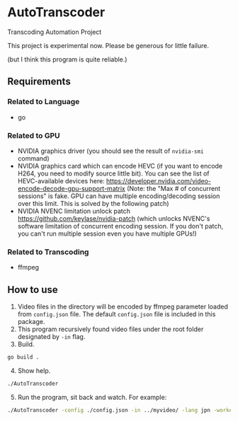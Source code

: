 # AutoTranscoder
Transcoding Automation Project

This project is experimental now. Please be generous for little failure.

(but I think this program is quite reliable.)

## Requirements
### Related to Language 
- go

### Related to GPU
- NVIDIA graphics driver (you should see the result of `nvidia-smi` command)
- NVIDIA graphics card which can encode HEVC (if you want to encode H264, you need to modify source little bit). You can see the list of HEVC-available devices here: https://developer.nvidia.com/video-encode-decode-gpu-support-matrix
(Note: the "Max # of concurrent sessions" is fake. GPU can have multiple encoding/decoding session over this limit. This is solved by the following patch)
- NVIDIA NVENC limitation unlock patch https://github.com/keylase/nvidia-patch (which unlocks NVENC's software limitation of concurrent encoding session. If you don't patch, you can't run multiple session even you have multiple GPUs!)

### Related to Transcoding
- ffmpeg

## How to use
1. Video files in the directory will be encoded by ffmpeg parameter loaded from `config.json` file. The default `config.json` file is included in this package.
2. This program recursively found video files under the root folder designated by `-in` flag.
3. Build.
```bash
go build .
```
4. Show help.
```bash
./AutoTranscoder
```
5. Run the program, sit back and watch. For example:
```bash
./AutoTranscoder -config ./config.json -in ../myvideo/ -lang jpn -workers 3
```
